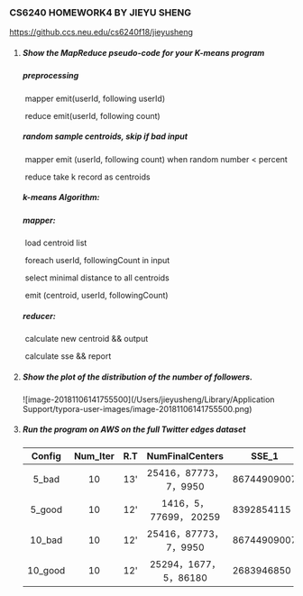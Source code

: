 ### CS6240 HOMEWORK4 BY JIEYU SHENG

https://github.ccs.neu.edu/cs6240f18/jieyusheng

1. ##### Show the MapReduce pseudo-code for your K-means program

   ##### preprocessing

   ​           mapper emit(userId, following userId)

   ​           reduce emit(userId, following count)

   ##### random sample centroids, skip if bad input

   ​           mapper emit (userId, following count) when random number < percent

   ​           reduce take k record as centroids



   ##### k-means Algorithm:

   #####    mapper: 

   ​            load centroid list

   ​            foreach userId, followingCount in input

   ​            select minimal distance to all centroids

   ​            emit (centroid, userId, followingCount)

   #####    reducer:

   ​           calculate new centroid && output 

   ​           calculate sse && report

2. ##### Show the plot of the distribution of the number of followers.

   ![image-20181106141755500](/Users/jieyusheng/Library/Application Support/typora-user-images/image-20181106141755500.png)

3. ##### Run the program on AWS on the full Twitter edges dataset 

   | Config  | Num_Iter | R.T  |    NumFinalCenters     | SSE_1       | SSE_2     | SSE_3     | SSE_Final |
   | :-----: | :------: | :--: | :--------------------: | ----------- | --------- | --------- | --------- |
   |  5_bad  |    10    | 13'  | 25416，87773， 7，9950 | 86744909007 | 105285566 | 104699681 | 105391791 |
   | 5_good  |    10    | 12'  | 1416，5，77699， 20259 | 8392854115  | 83882933  | 70026032  | 71489190  |
   | 10_bad  |    10    | 12'  | 25416，87773， 7，9950 | 86744909007 | 105285566 | 104699681 | 105391791 |
   | 10_good |    10    | 12'  | 25294，1677，5，86180  | 2683946850  | 78052083  | 72057288  | 71828902  |

    

